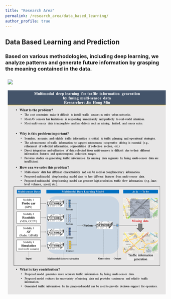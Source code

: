 ```yaml
---
title: "Research Area"
permalink: /research_area/data_based_learning/
author_profile: true
---
```


## Data Based Learning and Prediction
### Based on various methodologies, including deep learning, we analyze patterns and generate future information by grasping the meaning contained in the data. 

<div style="text-align:left"><img src="/assets/images/research/함승우/슬라이드1.PNG" style="margin: 8px 8px 8px 8px;"/></div>

<div style="text-align:left"><img src="/assets/images/research/민진홍/슬라이드1.PNG" style="margin: 8px 8px 8px 8px;"/></div>